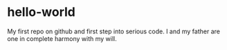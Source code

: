 # hello-world
My first repo on github and first step into serious code.
I and my father are one in complete harmony with my will.
